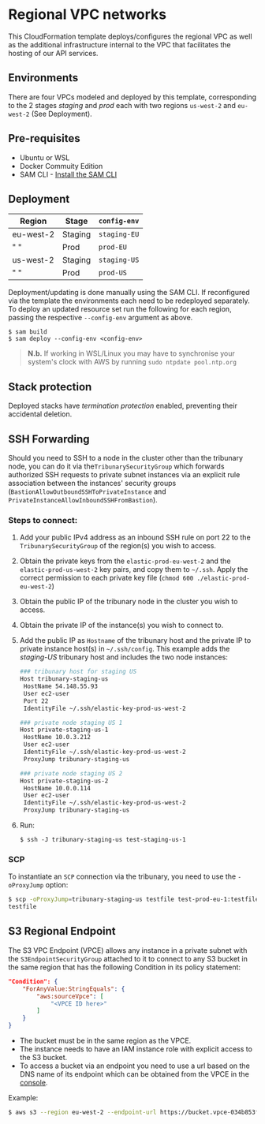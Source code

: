 # Regional VPC networks

This CloudFormation template deploys/configures the regional VPC as well as the additional infrastructure internal to the VPC that facilitates the hosting of our API services.

## **Environments**

There are four VPCs modeled and deployed by this template, corresponding to the 2 stages *staging* and *prod* each with two regions `us-west-2` and `eu-west-2` (See Deployment).

## **Pre-requisites**
* Ubuntu or WSL
* Docker Commuity Edition
* SAM CLI - [Install the SAM CLI](https://docs.aws.amazon.com/serverless-application-model/latest/developerguide/serverless-sam-cli-install.html)

## **Deployment**

| Region | Stage | `config-env` |
|--|--|--|
| eu-west-2 | Staging | `staging-EU` |
| " " | Prod | `prod-EU` |
| us-west-2 | Staging | `staging-US` |
| " " | Prod | `prod-US` |

Deployment/updating is done manually using the SAM CLI. If reconfigured via the template the environments each need to be redeployed separately. To deploy an updated resource set run the following for each region, passing the respective `--config-env` argument as above.
```
$ sam build
$ sam deploy --config-env <config-env>
```

> **N.b.** If working in WSL/Linux you may have to synchronise your system's clock with AWS by running 
> `sudo ntpdate pool.ntp.org`

## **Stack protection**

Deployed stacks have *termination protection* enabled, preventing their accidental deletion.

## **SSH Forwarding**

Should you need to SSH to a node in the cluster other than the tribunary node, you can do it via the`TribunarySecurityGroup` which forwards authorized SSH requests to private subnet instances via an explicit rule association between the instances' security groups (`BastionAllowOutboundSSHToPrivateInstance` and `PrivateInstanceAllowInboundSSHFromBastion`).

### Steps to connect:
1. Add your public IPv4 address as an inbound SSH rule on port 22 to the `TribunarySecurityGroup` of the region(s) you wish to access.
1. Obtain the private keys from the `elastic-prod-eu-west-2` and the `elastic-prod-us-west-2` key pairs, and copy them to `~/.ssh`. Apply the correct permission to each private key file (`chmod 600 ./elastic-prod-eu-west-2`)
1. Obtain the public IP of the tribunary node in the cluster you wish to access.
1. Obtain the private IP of the instance(s) you wish to connect to.
1. Add the public IP as `Hostname` of the tribunary host and the private IP to private instance host(s) in `~/.ssh/config`. This example adds the *staging-US* tribunary host and includes the two node instances:

    ```sh
    ### tribunary host for staging US
    Host tribunary-staging-us
     HostName 54.148.55.93
     User ec2-user
     Port 22
     IdentityFile ~/.ssh/elastic-key-prod-us-west-2

    ### private node staging US 1
    Host private-staging-us-1
     HostName 10.0.3.212
     User ec2-user
     IdentityFile ~/.ssh/elastic-key-prod-us-west-2
     ProxyJump tribunary-staging-us

    ### private node staging US 2
    Host private-staging-us-2
     HostName 10.0.0.114
     User ec2-user
     IdentityFile ~/.ssh/elastic-key-prod-us-west-2
     ProxyJump tribunary-staging-us
    ```
1. Run:
    ```
    $ ssh -J tribunary-staging-us test-staging-us-1
    ```

### SCP

To instantiate an `SCP` connection via the tribunary, you need to use the `-oProxyJump` option:
```sh
$ scp -oProxyJump=tribunary-staging-us testfile test-prod-eu-1:testfile
testfile                     
```

## **S3 Regional Endpoint**

The S3 VPC Endpoint (VPCE) allows any instance in a private subnet with the `S3EndpointSecurityGroup` attached to it to connect to any S3 bucket in the same region that has the following Condition in its policy statement:

```json
"Condition": {
    "ForAnyValue:StringEquals": {
        "aws:sourceVpce": [
            "<VPCE ID here>"
        ]
    }
}
```
- The bucket must be in the same region as the VPCE.
- The instance needs to have an IAM instance role with explicit access to the S3 bucket.
- To access a bucket via an endpoint you need to use a url based on the DNS name of its endpoint which can be obtained from the VPCE in the [console](https://eu-west-2.console.aws.amazon.com/vpc/home?region=eu-west-2#Endpoints:sort=vpcEndpointId).

Example:
```sh
$ aws s3 --region eu-west-2 --endpoint-url https://bucket.vpce-034b853f1ef27ca2a-096ywbd6.s3.eu-west-2.vpce.amazonaws.com ls s3://test-bucket-x4 --no-verify-ssl
```